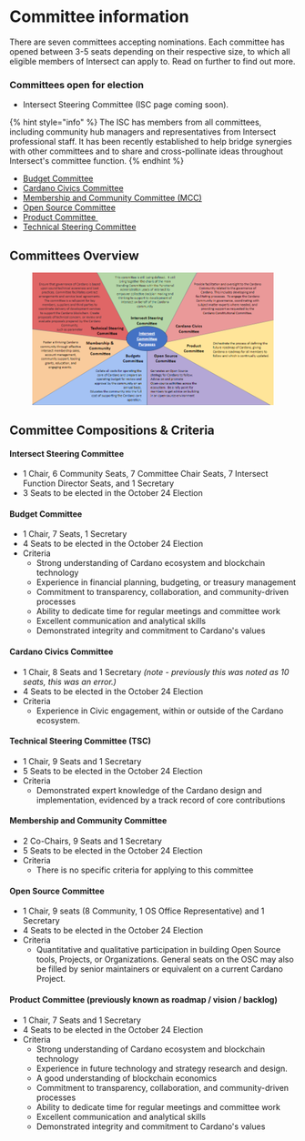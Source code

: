 # Committee information

There are seven committees accepting nominations. Each committee has opened between 3-5 seats depending on their respective size, to which all eligible members of Intersect can apply to. Read on further to find out more.

### Committees open for election

* Intersect Steering Committee (ISC page coming soon).

{% hint style="info" %}
The ISC has members from all committees, including community hub managers and representatives from Intersect professional staff. It has been recently established to help bridge synergies with other committees and to share and cross-pollinate ideas throughout Intersect's committee function.
{% endhint %}

* [Budget Committee](https://committees.docs.intersectmbo.org/v/intersect-budget-committee)
* [​Cardano Civics Committee](https://committees.docs.intersectmbo.org/v/intersect-civics-committee)
* [​Membership and Community Committee (MCC)​](https://committees.docs.intersectmbo.org/v/intersect-membership-and-community-committee-mcc)
* [​Open Source Committee​](https://committees.docs.intersectmbo.org/v/intersect-open-source-committee)
* ​[Product  Committee ](https://app.gitbook.com/o/Prbm1mtkwSsGWSvG1Bfd/s/K7cBOo8O1BpQ2uwlq0BE/)​
* [​Technical Steering Committee](https://committees.docs.intersectmbo.org/v/intersect-technical-steering-committee)

## Committees Overview

<figure><img src="../../../.gitbook/assets/image (6).png" alt=""><figcaption></figcaption></figure>

## Committee Compositions & Criteria&#x20;

#### Intersect Steering Committee

* 1 Chair, 6 Community Seats, 7 Committee Chair Seats, 7 Intersect Function Director Seats, and 1 Secretary
* 3 Seats to be elected in the October 24 Election

#### &#x20;Budget Committee&#x20;

* 1 Chair, 7 Seats, 1 Secretary
* 4 Seats to be elected in the October 24 Election
* Criteria
  * Strong understanding of Cardano ecosystem and blockchain technology
  * Experience in financial planning, budgeting, or treasury management
  * Commitment to transparency, collaboration, and community-driven processes
  * Ability to dedicate time for regular meetings and committee work
  * Excellent communication and analytical skills
  * Demonstrated integrity and commitment to Cardano's values

#### Cardano Civics Committee

* 1 Chair, 8 Seats and 1 Secretary _(note - previously this was noted as 10 seats, this was an error.)_
* 4 Seats to be elected in the October 24 Election
* Criteria
  * Experience in Civic engagement, within or outside of the Cardano ecosystem.

#### Technical Steering Committee (TSC)

* 1 Chair, 9 Seats and 1 Secretary
* 5 Seats to be elected in the October 24 Election
* Criteria
  * Demonstrated expert knowledge of the Cardano design and implementation, evidenced by a track record of core contributions

#### Membership and Community Committee

* 2 Co-Chairs, 9 Seats and 1 Secretary
* 5 Seats to be elected in the October 24 Election
* Criteria
  *   There is no specific criteria for applying to this committee



#### Open Source Committee

* 1 Chair, 9 seats (8 Community, 1 OS Office Representative) and 1 Secretary
* 4 Seats to be elected in the October 24 Election
* Criteria
  * Quantitative and qualitative participation in building Open Source tools, Projects, or Organizations. General seats on the OSC may also be filled by senior maintainers or equivalent on a current Cardano Project.

#### Product Committee (previously known as roadmap / vision / backlog)

* 1 Chair, 7 Seats and 1 Secretary
* 4 Seats to be elected in the October 24 Election
* Criteria
  * Strong understanding of Cardano ecosystem and blockchain technology
  * Experience in future technology and strategy research and design.
  * A good understanding of blockchain economics&#x20;
  * Commitment to transparency, collaboration, and community-driven processes
  * Ability to dedicate time for regular meetings and committee work
  * Excellent communication and analytical skills
  * Demonstrated integrity and commitment to Cardano's values
